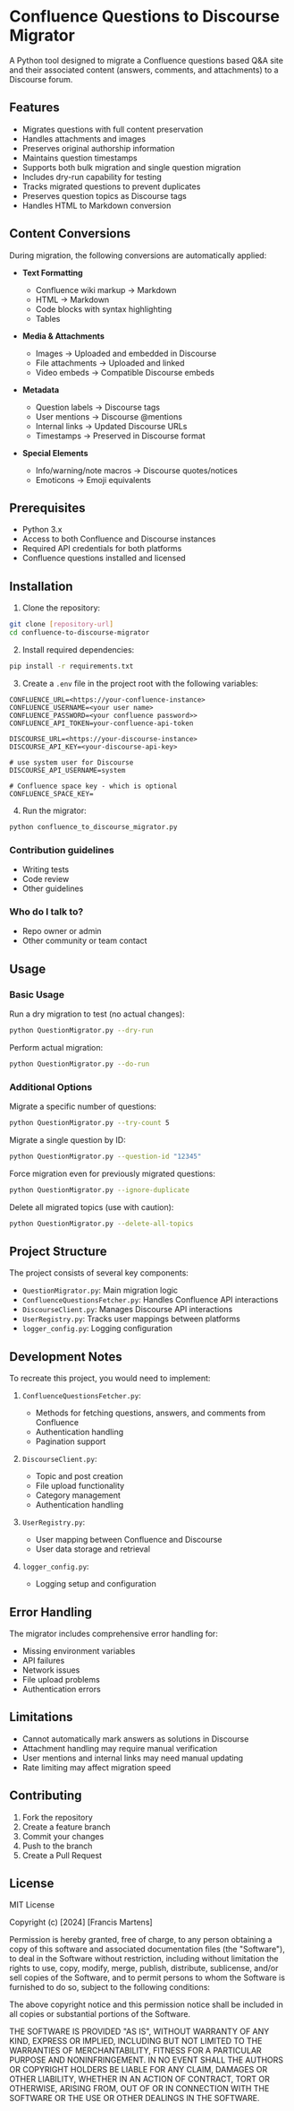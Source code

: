 # Confluence Questions to Discourse Migrator

A Python tool designed to migrate a Confluence questions based Q&A site and their associated content (answers, comments, and attachments) to a Discourse forum.

## Features

- Migrates questions with full content preservation
- Handles attachments and images
- Preserves original authorship information
- Maintains question timestamps
- Supports both bulk migration and single question migration
- Includes dry-run capability for testing
- Tracks migrated questions to prevent duplicates
- Preserves question topics as Discourse tags
- Handles HTML to Markdown conversion

## Content Conversions

During migration, the following conversions are automatically applied:

- **Text Formatting**
  - Confluence wiki markup → Markdown
  - HTML → Markdown
  - Code blocks with syntax highlighting
  - Tables
  
- **Media & Attachments**
  - Images → Uploaded and embedded in Discourse
  - File attachments → Uploaded and linked
  - Video embeds → Compatible Discourse embeds

- **Metadata**
  - Question labels → Discourse tags
  - User mentions → Discourse @mentions
  - Internal links → Updated Discourse URLs
  - Timestamps → Preserved in Discourse format
  
- **Special Elements**
  - Info/warning/note macros → Discourse quotes/notices
  - Emoticons → Emoji equivalents
  

## Prerequisites

- Python 3.x
- Access to both Confluence and Discourse instances
- Required API credentials for both platforms
- Confluence questions installed and licensed

## Installation

1. Clone the repository:
```bash
git clone [repository-url]
cd confluence-to-discourse-migrator
```

2. Install required dependencies:
```bash
pip install -r requirements.txt
```

3. Create a `.env` file in the project root with the following variables:
```env
CONFLUENCE_URL=<https://your-confluence-instance>
CONFLUENCE_USERNAME=<your user name>
CONFLUENCE_PASSWORD=<your confluence password>>
CONFLUENCE_API_TOKEN=your-confluence-api-token

DISCOURSE_URL=<https://your-discourse-instance>
DISCOURSE_API_KEY=<your-discourse-api-key>

# use system user for Discourse
DISCOURSE_API_USERNAME=system

# Confluence space key - which is optional
CONFLUENCE_SPACE_KEY=

```

4. Run the migrator:
```bash
python confluence_to_discourse_migrator.py
```

### Contribution guidelines ###

* Writing tests
* Code review
* Other guidelines

### Who do I talk to? ###

* Repo owner or admin
* Other community or team contact

## Usage

### Basic Usage

Run a dry migration to test (no actual changes):
```bash
python QuestionMigrator.py --dry-run
```

Perform actual migration:
```bash
python QuestionMigrator.py --do-run
```

### Additional Options

Migrate a specific number of questions:
```bash
python QuestionMigrator.py --try-count 5
```

Migrate a single question by ID:
```bash
python QuestionMigrator.py --question-id "12345"
```

Force migration even for previously migrated questions:
```bash
python QuestionMigrator.py --ignore-duplicate
```

Delete all migrated topics (use with caution):
```bash
python QuestionMigrator.py --delete-all-topics
```

## Project Structure

The project consists of several key components:

- `QuestionMigrator.py`: Main migration logic
- `ConfluenceQuestionsFetcher.py`: Handles Confluence API interactions
- `DiscourseClient.py`: Manages Discourse API interactions
- `UserRegistry.py`: Tracks user mappings between platforms
- `logger_config.py`: Logging configuration

## Development Notes

To recreate this project, you would need to implement:

1. `ConfluenceQuestionsFetcher.py`:
   - Methods for fetching questions, answers, and comments from Confluence
   - Authentication handling
   - Pagination support

2. `DiscourseClient.py`:
   - Topic and post creation
   - File upload functionality
   - Category management
   - Authentication handling

3. `UserRegistry.py`:
   - User mapping between Confluence and Discourse
   - User data storage and retrieval

4. `logger_config.py`:
   - Logging setup and configuration

## Error Handling

The migrator includes comprehensive error handling for:
- Missing environment variables
- API failures
- Network issues
- File upload problems
- Authentication errors

## Limitations

- Cannot automatically mark answers as solutions in Discourse
- Attachment handling may require manual verification
- User mentions and internal links may need manual updating
- Rate limiting may affect migration speed

## Contributing

1. Fork the repository
2. Create a feature branch
3. Commit your changes
4. Push to the branch
5. Create a Pull Request

## License

MIT License

Copyright (c) [2024] [Francis Martens]

Permission is hereby granted, free of charge, to any person obtaining a copy
of this software and associated documentation files (the "Software"), to deal
in the Software without restriction, including without limitation the rights
to use, copy, modify, merge, publish, distribute, sublicense, and/or sell
copies of the Software, and to permit persons to whom the Software is
furnished to do so, subject to the following conditions:

The above copyright notice and this permission notice shall be included in all
copies or substantial portions of the Software.

THE SOFTWARE IS PROVIDED "AS IS", WITHOUT WARRANTY OF ANY KIND, EXPRESS OR
IMPLIED, INCLUDING BUT NOT LIMITED TO THE WARRANTIES OF MERCHANTABILITY,
FITNESS FOR A PARTICULAR PURPOSE AND NONINFRINGEMENT. IN NO EVENT SHALL THE
AUTHORS OR COPYRIGHT HOLDERS BE LIABLE FOR ANY CLAIM, DAMAGES OR OTHER
LIABILITY, WHETHER IN AN ACTION OF CONTRACT, TORT OR OTHERWISE, ARISING FROM,
OUT OF OR IN CONNECTION WITH THE SOFTWARE OR THE USE OR OTHER DEALINGS IN THE
SOFTWARE.